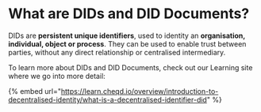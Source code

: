 # What are DIDs and DID Documents?

DIDs are **persistent unique identifiers**, used to identity an **organisation, individual, object or process**. They can be used to enable trust between parties, without any direct relationship or centralised intermediary.&#x20;

To learn more about DIDs and DID Documents, check out our Learning site where we go into more detail:

{% embed url="https://learn.cheqd.io/overview/introduction-to-decentralised-identity/what-is-a-decentralised-identifier-did" %}

##
